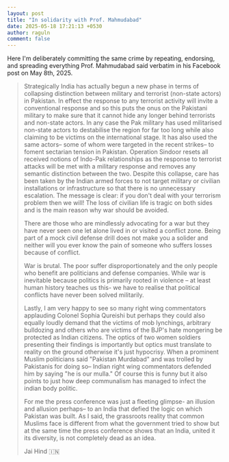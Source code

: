 ```yaml
---
layout: post
title: "In solidarity with Prof. Mahmudabad"
date: 2025-05-18 17:21:13 +0530
author: raguln
comment: false
---
```


Here I'm deliberately committing the same crime by repeating, endorsing, and spreading everything Prof. Mahmudabad said verbatim in his Facebook post on May 8th, 2025.

>Strategically India has actually begun a new phase in terms of collapsing distinction between military and terrorist (non-state actors) in Pakistan. In effect the response to any terrorist activity will invite a conventional response and so this puts the onus on the Pakistani military to make sure that it cannot hide any longer behind terrorists and non-state actors. In any case the Pak military has used militarised non-state actors to destabilise the region for far too long while also claiming to be victims on the international stage. It has also used the same actors– some of whom were targeted in the recent strikes– to foment sectarian tension in Pakistan. Operation Sindoor resets all received notions of Indo-Pak relationships as the response to terrorist attacks will be met with a military response and removes any semantic distinction between the two. Despite this collapse, care has been taken by the Indian armed forces to not target military or civilian installations or infrastructure so that there is no unnecessary escalation. The message is clear: if you don't deal with your terrorism problem then we will! The loss of civilian life is tragic on both sides and is the main reason why war should be avoided.
>
>There are those who are mindlessly advocating for a war but they have never seen one let alone lived in or visited a conflict zone. Being part of a mock civil defense drill does not make you a solider and neither will you ever know the pain of someone who suffers losses because of conflict.
>
>War is brutal. The poor suffer disproportionately and the only people who benefit are politicians and defense companies. While war is inevitable because politics is primarily rooted in violence – at least human history teaches us this- we have to realise that political conflicts have never been solved militarily.
>
>Lastly, I am very happy to see so many right wing commentators applauding Colonel Sophia Qureishi but perhaps they could also equally loudly demand that the victims of mob lynchings, arbitrary bulldozing and others who are victims of the BJP's hate mongering be protected as Indian citizens. The optics of two women soldiers presenting their findings is importantly but optics must translate to reality on the ground otherwise it's just hypocrisy. When a prominent Muslim politicians said "Pakistan Murdabad" and was trolled by Pakistanis for doing so– Indian right wing commentators defended him by saying "he is our mulla." Of course this is funny but it also points to just how deep communalism has managed to infect the indian body politic.
>
>For me the press conference was just a fleeting glimpse- an illusion and allusion perhaps– to an India that defied the logic on which Pakistan was built. As I said, the grassroots reality that common Muslims face is different from what the government tried to show but at the same time the press conference shows that an India, united it its diversity, is not completely dead as an idea.
>
>Jai Hind 🇮🇳